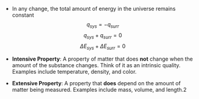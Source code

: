 * In any change, the total amount of energy in the universe remains constant
$$
q_{sys} = -q_{surr}
$$ 
$$
q_{sys} + q_{surr} = 0
$$
$$
\Delta E_{sys} + \Delta E_{surr} = 0
$$
- **Intensive Property**: A property of matter that does **not** change when the amount of the substance changes. Think of it as an intrinsic quality. Examples include temperature, density, and color.

- **Extensive Property**: A property that **does** depend on the amount of matter being measured. Examples include mass, volume, and length.2